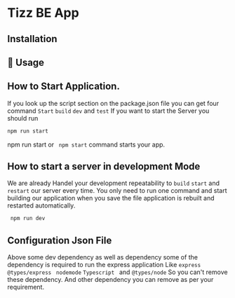 # Tizz BE App

## Installation

## 🚀 Usage

## How to Start Application.

If you look up the script section on the package.json file you can get four command `Start` `build` `dev` and `test` If you want to start the Server you should run

```bash
npm run start
```

npm run start or ` npm start` command starts your app.

## How to start a server in development Mode

We are already Handel your development repeatability to `build` `start` and `restart` our server every time. You only need to run one command and start building our application when you save the file application is rebuilt and restarted automatically.

```bash
 npm run dev
```

## Configuration Json File

Above some dev dependency as well as dependency some of the dependency is required to run the express application Like `express` `@types/express` ` nodemode` `Typescript ` and `@types/node` So you can't remove these dependency.
And other dependency you can remove as per your requirement.
